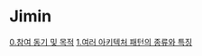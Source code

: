 # Jimin

[0.참여 동기 및 목적](https://ayezducourage.tistory.com/236)
[1.여러 아키텍처 패턴의 종류와 특징](https://ayezducourage.tistory.com/241)
